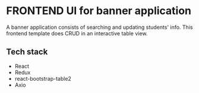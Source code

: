 # FRONTEND UI for banner application

A banner application consists of searching and updating students' info. This frontend template does CRUD in an interactive table view.

## Tech stack

- React
- Redux
- react-bootstrap-table2
- Axio